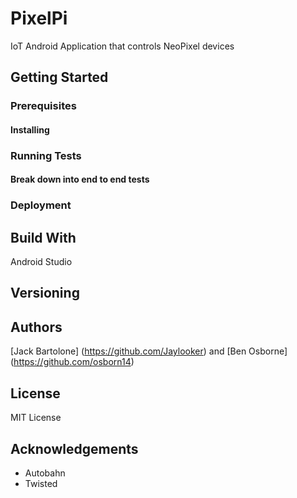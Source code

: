 # PixelPi
IoT Android Application that controls NeoPixel devices

## Getting Started

### Prerequisites

#### Installing

### Running Tests

#### Break down into end to end tests

### Deployment

## Build With

Android Studio

## Versioning

## Authors

[Jack Bartolone] (https://github.com/Jaylooker) and [Ben Osborne] (https://github.com/osborn14) 

## License

MIT License

## Acknowledgements

+ Autobahn 
+ Twisted

